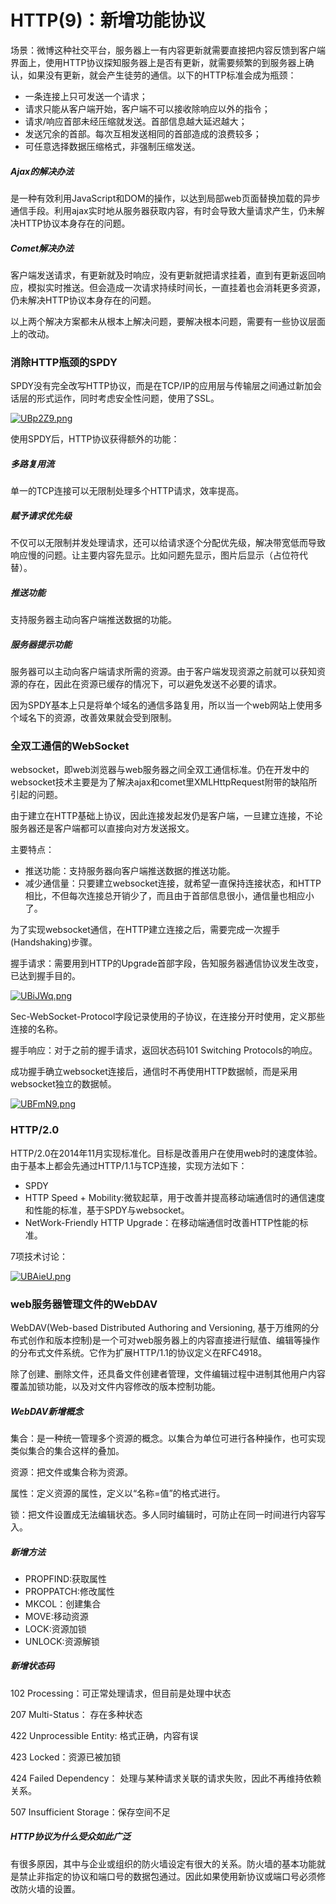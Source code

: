 # HTTP(9)：新增功能协议

场景：微博这种社交平台，服务器上一有内容更新就需要直接把内容反馈到客户端界面上，使用HTTP协议探知服务器上是否有更新，就需要频繁的到服务器上确认，如果没有更新，就会产生徒劳的通信。以下的HTTP标准会成为瓶颈：

- 一条连接上只可发送一个请求；
- 请求只能从客户端开始，客户端不可以接收除响应以外的指令；
- 请求/响应首部未经压缩就发送。首部信息越大延迟越大；
- 发送冗余的首部。每次互相发送相同的首部造成的浪费较多；
- 可任意选择数据压缩格式，非强制压缩发送。

##### Ajax的解决办法

是一种有效利用JavaScript和DOM的操作，以达到局部web页面替换加载的异步通信手段。利用ajax实时地从服务器获取内容，有时会导致大量请求产生，仍未解决HTTP协议本身存在的问题。

##### Comet解决办法

客户端发送请求，有更新就及时响应，没有更新就把请求挂着，直到有更新返回响应，模拟实时推送。但会造成一次请求持续时间长，一直挂着也会消耗更多资源，仍未解决HTTP协议本身存在的问题。

以上两个解决方案都未从根本上解决问题，要解决根本问题，需要有一些协议层面上的改动。

### 消除HTTP瓶颈的SPDY

SPDY没有完全改写HTTP协议，而是在TCP/IP的应用层与传输层之间通过新加会话层的形式运作，同时考虑安全性问题，使用了SSL。

[![UBp2Z9.png](https://s1.ax1x.com/2020/07/16/UBp2Z9.png)](https://imgchr.com/i/UBp2Z9)

使用SPDY后，HTTP协议获得额外的功能：

##### 多路复用流

单一的TCP连接可以无限制处理多个HTTP请求，效率提高。

##### 赋予请求优先级

不仅可以无限制并发处理请求，还可以给请求逐个分配优先级，解决带宽低而导致响应慢的问题。让主要内容先显示。比如问题先显示，图片后显示（占位符代替）。

##### 推送功能

支持服务器主动向客户端推送数据的功能。

##### 服务器提示功能

服务器可以主动向客户端请求所需的资源。由于客户端发现资源之前就可以获知资源的存在，因此在资源已缓存的情况下，可以避免发送不必要的请求。

因为SPDY基本上只是将单个域名的通信多路复用，所以当一个web网站上使用多个域名下的资源，改善效果就会受到限制。

### 全双工通信的WebSocket

websocket，即web浏览器与web服务器之间全双工通信标准。仍在开发中的websocket技术主要是为了解决ajax和comet里XMLHttpRequest附带的缺陷所引起的问题。

由于建立在HTTP基础上协议，因此连接发起发仍是客户端，一旦建立连接，不论服务器还是客户端都可以直接向对方发送报文。

主要特点：

- 推送功能：支持服务器向客户端推送数据的推送功能。
- 减少通信量：只要建立websocket连接，就希望一直保持连接状态，和HTTP相比，不但每次连接总开销少了，而且由于首部信息很小，通信量也相应小了。

为了实现websocket通信，在HTTP建立连接之后，需要完成一次握手(Handshaking)步骤。

握手请求：需要用到HTTP的Upgrade首部字段，告知服务器通信协议发生改变，已达到握手目的。

[![UBiJWq.png](https://s1.ax1x.com/2020/07/16/UBiJWq.png)](https://imgchr.com/i/UBiJWq)

Sec-WebSocket-Protocol字段记录使用的子协议，在连接分开时使用，定义那些连接的名称。

握手响应：对于之前的握手请求，返回状态码101 Switching Protocols的响应。

成功握手确立websocket连接后，通信时不再使用HTTP数据帧，而是采用websocket独立的数据帧。

[![UBFmN9.png](https://s1.ax1x.com/2020/07/16/UBFmN9.png)](https://imgchr.com/i/UBFmN9)

### HTTP/2.0

HTTP/2.0在2014年11月实现标准化。目标是改善用户在使用web时的速度体验。由于基本上都会先通过HTTP/1.1与TCP连接，实现方法如下：

- SPDY
- HTTP Speed + Mobility:微软起草，用于改善并提高移动端通信时的通信速度和性能的标准，基于SPDY与websocket。
- NetWork-Friendly HTTP Upgrade：在移动端通信时改善HTTP性能的标准。

7项技术讨论：

[![UBAieU.png](https://s1.ax1x.com/2020/07/16/UBAieU.png)](https://imgchr.com/i/UBAieU)

### web服务器管理文件的WebDAV

WebDAV(Web-based Distributed Authoring and Versioning, 基于万维网的分布式创作和版本控制)是一个可对web服务器上的内容直接进行赋值、编辑等操作的分布式文件系统。它作为扩展HTTP/1.1的协议定义在RFC4918。

除了创建、删除文件，还具备文件创建者管理，文件编辑过程中进制其他用户内容覆盖加锁功能，以及对文件内容修改的版本控制功能。

##### WebDAV新增概念

集合：是一种统一管理多个资源的概念。以集合为单位可进行各种操作，也可实现类似集合的集合这样的叠加。

资源：把文件或集合称为资源。

属性：定义资源的属性，定义以“名称=值”的格式进行。

锁：把文件设置成无法编辑状态。多人同时编辑时，可防止在同一时间进行内容写入。

##### 新增方法

- PROPFIND:获取属性
- PROPPATCH:修改属性
- MKCOL：创建集合
- MOVE:移动资源
- LOCK:资源加锁
- UNLOCK:资源解锁

##### 新增状态码

102 Processing：可正常处理请求，但目前是处理中状态

207 Multi-Status： 存在多种状态

422 Unprocessible Entity: 格式正确，内容有误

423 Locked：资源已被加锁

424 Failed Dependency： 处理与某种请求关联的请求失败，因此不再维持依赖关系。

507 Insufficient Storage：保存空间不足

##### HTTP协议为什么受众如此广泛

有很多原因，其中与企业或组织的防火墙设定有很大的关系。防火墙的基本功能就是禁止非指定的协议和端口号的数据包通过。因此如果使用新协议或端口号必须修改防火墙的设置。